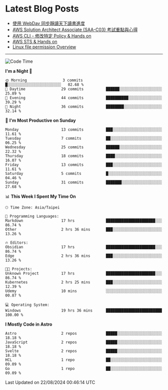 # Latest Blog Posts
<!-- BLOG-POST-LIST:START -->
- [使用 WebDav 同步靜讀天下讀書進度](https://blog.vinny987.xyz/blog/2024/use-webdav-to-sync-reading-progress-on-moon-app/)
- [AWS Solution Architect Associate &lpar;SAA-C03&rpar; 考試重點與心得](https://blog.vinny987.xyz/blog/2024/key-points-and-insights-on-the-aws-solution-architect-associate-saa-c03-exam/)
- [AWS CLI - 修改特定 Policy &amp; Hands on](https://blog.vinny987.xyz/blog/2024/aws-cli-modify-a-specific-policy-hands-on/)
- [AWS STS &amp; Hands on](https://blog.vinny987.xyz/blog/2024/aws-sts-hands-on/)
- [Linux file permission Overview](https://blog.vinny987.xyz/blog/2024/linux-file-permission-overview/)
<!-- BLOG-POST-LIST:END -->

---

<!--START_SECTION:waka-->
![Code Time](http://img.shields.io/badge/Code%20Time-364%20hrs%2025%20mins-blue)

**I'm a Night 🦉** 

```text
🌞 Morning                3 commits           █░░░░░░░░░░░░░░░░░░░░░░░░   02.68 % 
🌆 Daytime                29 commits          ██████░░░░░░░░░░░░░░░░░░░   25.89 % 
🌃 Evening                44 commits          ██████████░░░░░░░░░░░░░░░   39.29 % 
🌙 Night                  36 commits          ████████░░░░░░░░░░░░░░░░░   32.14 % 
```
📅 **I'm Most Productive on Sunday** 

```text
Monday                   13 commits          ███░░░░░░░░░░░░░░░░░░░░░░   11.61 % 
Tuesday                  7 commits           ██░░░░░░░░░░░░░░░░░░░░░░░   06.25 % 
Wednesday                25 commits          ██████░░░░░░░░░░░░░░░░░░░   22.32 % 
Thursday                 18 commits          ████░░░░░░░░░░░░░░░░░░░░░   16.07 % 
Friday                   13 commits          ███░░░░░░░░░░░░░░░░░░░░░░   11.61 % 
Saturday                 5 commits           █░░░░░░░░░░░░░░░░░░░░░░░░   04.46 % 
Sunday                   31 commits          ███████░░░░░░░░░░░░░░░░░░   27.68 % 
```


📊 **This Week I Spent My Time On** 

```text
🕑︎ Time Zone: Asia/Taipei

💬 Programming Languages: 
Markdown                 17 hrs              ██████████████████████░░░   86.74 % 
Other                    2 hrs 36 mins       ███░░░░░░░░░░░░░░░░░░░░░░   13.26 % 

🔥 Editors: 
Obsidian                 17 hrs              ██████████████████████░░░   86.74 % 
Edge                     2 hrs 36 mins       ███░░░░░░░░░░░░░░░░░░░░░░   13.26 % 

🐱‍💻 Projects: 
Unknown Project          17 hrs              ██████████████████████░░░   86.74 % 
Kubernetes               2 hrs 25 mins       ███░░░░░░░░░░░░░░░░░░░░░░   12.39 % 
Udemy                    10 mins             ░░░░░░░░░░░░░░░░░░░░░░░░░   00.87 % 

💻 Operating System: 
Windows                  19 hrs 36 mins      █████████████████████████   100.00 % 
```

**I Mostly Code in Astro** 

```text
Astro                    2 repos             █████░░░░░░░░░░░░░░░░░░░░   18.18 % 
JavaScript               2 repos             █████░░░░░░░░░░░░░░░░░░░░   18.18 % 
Svelte                   2 repos             █████░░░░░░░░░░░░░░░░░░░░   18.18 % 
HCL                      1 repo              ██░░░░░░░░░░░░░░░░░░░░░░░   09.09 % 
Go                       1 repo              ██░░░░░░░░░░░░░░░░░░░░░░░   09.09 % 
```




 Last Updated on 22/08/2024 00:46:14 UTC
<!--END_SECTION:waka-->

<!--
**vincent97277/vincent97277** is a ✨ _special_ ✨ repository because its `README.md` (this file) appears on your GitHub profile.

Here are some ideas to get you started:

- 🔭 I’m currently working on ...
- 🌱 I’m currently learning ...
- 👯 I’m looking to collaborate on ...
- 🤔 I’m looking for help with ...
- 💬 Ask me about ...
- 📫 How to reach me: ...
- 😄 Pronouns: ...
- ⚡ Fun fact: ...
-->
